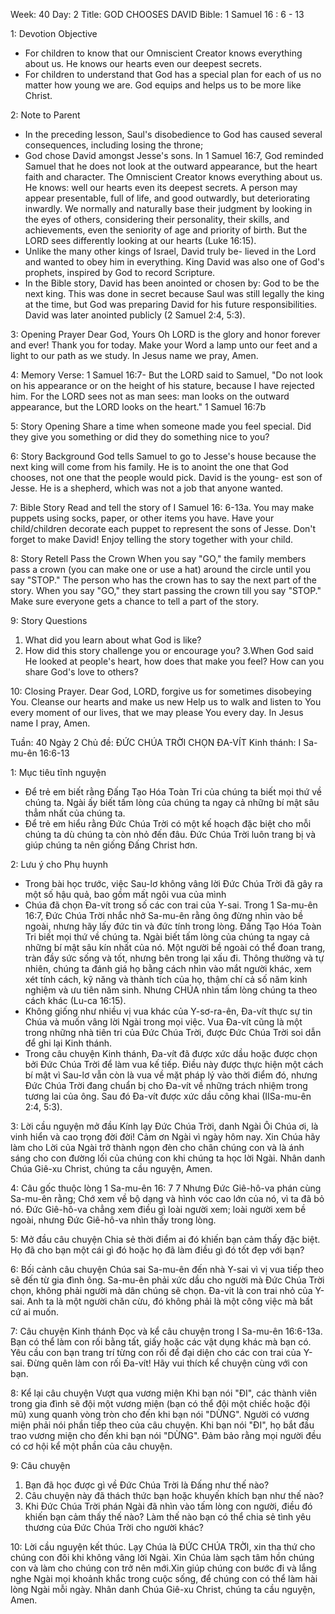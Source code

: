 Week: 40
Day: 2
Title: GOD CHOOSES DAVID
Bible: 1 Samuel 16 : 6 - 13

1: Devotion Objective
- For children to know that our Omniscient Creator knows everything about us. He knows our hearts even our deepest secrets. 
- For children to understand that God has a special plan for each of us no matter how young we are. God equips and helps us to be more like Christ.

2: Note to Parent
- In the preceding lesson, Saul's disobedience to God has caused several consequences, including losing the throne; 
- God chose David amongst Jesse's sons. In 1 Samuel 16:7, God reminded Samuel that he does not look at the outward appearance, but the heart faith and character. The Omniscient Creator knows everything about us. He knows: well our hearts even its deepest secrets. A person may appear presentable, full of life, and good outwardly, but deteriorating inwardly. We normally and naturally base their judgment by looking in the eyes of others, considering their personality, their skills, and achievements, even the seniority of age and priority of birth. But the LORD sees differently looking at our hearts (Luke 16:15). 
- Unlike the many other kings of Israel, David truly be- lieved in the Lord and wanted to obey him in everything. King David was also one of God's prophets, inspired by God to record Scripture. 
- In the Bible story, David has been anointed or chosen by: God to be the next king. This was done in secret because Saul was still legally the king at the time, but God was preparing David for his future responsibilities. David was later anointed publicly (2 Samuel 2:4, 5:3).

3: Opening Prayer
Dear God, Yours Oh LORD is the glory and honor forever and ever! Thank you for today. Make your Word a lamp unto our feet and a light to our path as we study. In Jesus name we pray, Amen. 

4: Memory Verse:
1 Samuel 16:7- But the LORD said to Samuel, "Do not look on his appearance or on the height of his stature, because I have rejected him. For the LORD sees not as man sees: man looks on the outward appearance, but the LORD looks on the heart." 1 Samuel 16:7b

5: Story Opening
Share a time when someone made you feel special. Did they give you something or did they do something nice to you?

6: Story Background
God tells Samuel to go to Jesse's house because the next king will come from his family. He is to anoint the one that God chooses, not one that the people would pick. David is the young- est son of Jesse. He is a shepherd, which was not a job that anyone wanted. 

7: Bible Story
Read and tell the story of I Samuel 16: 6-13a. You may make puppets using socks, paper, or other items you have. Have your child/children decorate each puppet to represent the sons of Jesse. Don't forget to make David! Enjoy telling the story together with your child.


8: Story Retell
Pass the Crown 
When you say "GO," the family members pass a crown (you can make one or use a hat) around the circle until you say "STOP." The person who has the crown has to say the next part of the story. When you say "GO," they start passing the crown till you say "STOP." Make sure everyone gets a chance to tell a part of the story.

9: Story Questions
1. What did you learn about what God is like? 
2. How did this story challenge you or encourage you? 
3.When God said He looked at people's heart, how does that make you feel? How can you share God's love to others? 

10: Closing Prayer. 
Dear God, LORD, forgive us for sometimes disobeying You. Cleanse our hearts and make us new Help us to walk and listen to You every moment of our lives, that we may please You every day. In Jesus name I pray, Amen.


Tuần: 40
Ngày 2
Chủ đề: ĐỨC CHÚA TRỜI CHỌN ĐA-VÍT
Kinh thánh: I Sa-mu-ên 16:6-13

1: Mục tiêu tĩnh nguyện
- Để trẻ em biết rằng Đấng Tạo Hóa Toàn Tri của chúng ta biết mọi thứ về chúng ta. Ngài ấy biết tấm lòng của chúng ta ngay cả những bí mật sâu thẳm nhất của chúng ta.
- Để trẻ em hiểu rằng Đức Chúa Trời có một kế hoạch đặc biệt cho mỗi chúng ta dù chúng ta còn nhỏ đến đâu. Đức Chúa Trời luôn trang bị và giúp chúng ta nên giống Đấng Christ hơn.

2: Lưu ý cho Phụ huynh
- Trong bài học trước, việc Sau-lơ không vâng lời Đức Chúa Trời đã gây ra một số hậu quả, bao gồm mất ngôi vua của mình
- Chúa đã chọn Đa-vít trong số các con trai của Y-sai. Trong 1 Sa-mu-ên 16:7, Đức Chúa Trời nhắc nhở Sa-mu-ên rằng ông đừng nhìn vào bề ngoài, nhưng hãy lấy đức tin và đức tính trong lòng. Đấng Tạo Hóa Toàn Tri biết mọi thứ về chúng ta. Ngài biết tấm lòng của chúng ta ngay cả những bí mật sâu kín nhất của nó. Một người bề ngoài có thể đoan trang, tràn đầy sức sống và tốt, nhưng bên trong lại xấu đi. Thông thường và tự nhiên, chúng ta đánh giá họ bằng cách nhìn vào mắt người khác, xem xét tính cách, kỹ năng và thành tích của họ, thậm chí cả số năm kinh nghiệm và ưu tiên năm sinh. Nhưng CHÚA nhìn tấm lòng chúng ta theo cách khác (Lu-ca 16:15).
- Không giống như nhiều vị vua khác của Y-sơ-ra-ên, Đa-vít thực sự tin Chúa và muốn vâng lời Ngài trong mọi việc. Vua Đa-vít cũng là một trong những nhà tiên tri của Đức Chúa Trời, được Đức Chúa Trời soi dẫn để ghi lại Kinh thánh.
- Trong câu chuyện Kinh thánh, Đa-vít đã được xức dầu hoặc được chọn bởi Đức Chúa Trời để làm vua kế tiếp. Điều này được thực hiện một cách bí mật vì Sau-lơ vẫn còn là vua về mặt pháp lý vào thời điểm đó, nhưng Đức Chúa Trời đang chuẩn bị cho Đa-vít về những trách nhiệm trong tương lai của ông. Sau đó Đa-vít được xức dầu công khai (IISa-mu-ên 2:4, 5:3).

3: Lời cầu nguyện mở đầu
Kính lạy Đức Chúa Trời, danh Ngài Ôi Chúa ơi, là vinh hiển và cao trọng đời đời! Cảm ơn Ngài vì ngày hôm nay. Xin Chúa hãy làm cho Lời của Ngài trở thành ngọn đèn cho chân chúng con và là ánh sáng cho con đường lối của chúng con khi chúng ta học lời Ngài. Nhân danh Chúa Giê-xu Christ, chúng ta cầu nguyện, Amen.

4: Câu gốc thuộc lòng
1 Sa-mu-ên 16: 7 
7 Nhưng Đức Giê-hô-va phán cùng Sa-mu-ên rằng; Chớ xem về bộ dạng và hình vóc cao lớn của nó, vì ta đã bỏ nó. Đức Giê-hô-va chẳng xem điều gì loài người xem; loài người xem bề ngoài, nhưng Đức Giê-hô-va nhìn thấy trong lòng. 

5: Mở đầu câu chuyện
Chia sẻ thời điểm ai đó khiến bạn cảm thấy đặc biệt. 
Họ đã cho bạn một cái gì đó hoặc họ đã làm điều gì đó tốt đẹp với bạn?

6: Bối cảnh câu chuyện
Chúa sai Sa-mu-ên đến nhà Y-sai vì vị vua tiếp theo sẽ đến từ gia đình ông. Sa-mu-ên phải xức dầu cho người mà Đức Chúa Trời chọn, không phải người mà dân chúng sẽ chọn. Đa-vit là con trai nhỏ của Y-sai. Anh ta là một người chăn cừu, đó không phải là một công việc mà bất cứ ai muốn.

7: Câu chuyện Kinh thánh
Đọc và kể câu chuyện trong I Sa-mu-ên 16:6-13a. Bạn có thể làm con rối bằng tất, giấy hoặc các vật dụng khác mà bạn có. Yêu cầu con bạn trang trí từng con rối để đại diện cho các con trai của Y-sai. Đừng quên làm con rối Đa-vít! Hãy vui thích kể chuyện cùng với con bạn.


8: Kể lại câu chuyện
Vượt qua vương miện
Khi bạn nói "ĐI", các thành viên trong gia đình sẽ đội một vương miện (bạn có thể đội một chiếc hoặc đội mũ) xung quanh vòng tròn cho đến khi bạn nói "DỪNG". Người có vương miện phải nói phần tiếp theo của câu chuyện. Khi bạn nói "ĐI", họ bắt đầu trao vương miện cho đến khi bạn nói "DỪNG". Đảm bảo rằng mọi người đều có cơ hội kể một phần của câu chuyện.

9: Câu chuyện
1. Bạn đã học được gì về Đức Chúa Trời là Đấng như thế nào?
2. Câu chuyện này đã thách thức bạn hoặc khuyến khích bạn như thế nào?
3. Khi Đức Chúa Trời phán Ngài đã nhìn vào tấm lòng con người, điều đó khiến bạn cảm thấy thế nào? Làm thế nào bạn có thể chia sẻ tình yêu thương của Đức Chúa Trời cho người khác?

10: Lời cầu nguyện kết thúc.
Lạy Chúa là ĐỨC CHÚA TRỜI, xin tha thứ cho chúng con đôi khi không vâng lời Ngài. Xin Chúa làm sạch tâm hồn chúng con và làm cho chúng con trở nên mới.Xin giúp chúng con bước đi và lắng nghe Ngài mọi khoảnh khắc trong cuộc sống, để chúng con có thể làm hài lòng Ngài mỗi ngày. Nhân danh Chúa Giê-xu Christ, chúng ta cầu nguyện, Amen.